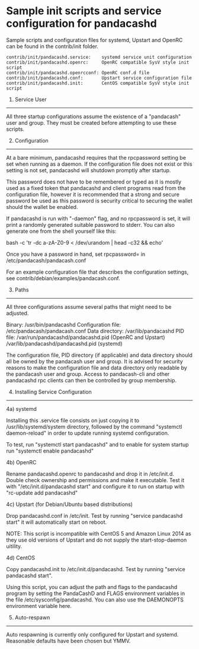 Sample init scripts and service configuration for pandacashd
==========================================================

Sample scripts and configuration files for systemd, Upstart and OpenRC
can be found in the contrib/init folder.

    contrib/init/pandacashd.service:    systemd service unit configuration
    contrib/init/pandacashd.openrc:     OpenRC compatible SysV style init script
    contrib/init/pandacashd.openrcconf: OpenRC conf.d file
    contrib/init/pandacashd.conf:       Upstart service configuration file
    contrib/init/pandacashd.init:       CentOS compatible SysV style init script

1. Service User
---------------------------------

All three startup configurations assume the existence of a "pandacash" user
and group.  They must be created before attempting to use these scripts.

2. Configuration
---------------------------------

At a bare minimum, pandacashd requires that the rpcpassword setting be set
when running as a daemon.  If the configuration file does not exist or this
setting is not set, pandacashd will shutdown promptly after startup.

This password does not have to be remembered or typed as it is mostly used
as a fixed token that pandacashd and client programs read from the configuration
file, however it is recommended that a strong and secure password be used
as this password is security critical to securing the wallet should the
wallet be enabled.

If pandacashd is run with "-daemon" flag, and no rpcpassword is set, it will
print a randomly generated suitable password to stderr.  You can also
generate one from the shell yourself like this:

bash -c 'tr -dc a-zA-Z0-9 < /dev/urandom | head -c32 && echo'

Once you have a password in hand, set rpcpassword= in /etc/pandacash/pandacash.conf

For an example configuration file that describes the configuration settings,
see contrib/debian/examples/pandacash.conf.

3. Paths
---------------------------------

All three configurations assume several paths that might need to be adjusted.

Binary:              /usr/bin/pandacashd
Configuration file:  /etc/pandacash/pandacash.conf
Data directory:      /var/lib/pandacashd
PID file:            /var/run/pandacashd/pandacashd.pid (OpenRC and Upstart)
                     /var/lib/pandacashd/pandacashd.pid (systemd)

The configuration file, PID directory (if applicable) and data directory
should all be owned by the pandacash user and group.  It is advised for security
reasons to make the configuration file and data directory only readable by the
pandacash user and group.  Access to pandacash-cli and other pandacashd rpc clients
can then be controlled by group membership.

4. Installing Service Configuration
-----------------------------------

4a) systemd

Installing this .service file consists on just copying it to
/usr/lib/systemd/system directory, followed by the command
"systemctl daemon-reload" in order to update running systemd configuration.

To test, run "systemctl start pandacashd" and to enable for system startup run
"systemctl enable pandacashd"

4b) OpenRC

Rename pandacashd.openrc to pandacashd and drop it in /etc/init.d.  Double
check ownership and permissions and make it executable.  Test it with
"/etc/init.d/pandacashd start" and configure it to run on startup with
"rc-update add pandacashd"

4c) Upstart (for Debian/Ubuntu based distributions)

Drop pandacashd.conf in /etc/init.  Test by running "service pandacashd start"
it will automatically start on reboot.

NOTE: This script is incompatible with CentOS 5 and Amazon Linux 2014 as they
use old versions of Upstart and do not supply the start-stop-daemon uitility.

4d) CentOS

Copy pandacashd.init to /etc/init.d/pandacashd. Test by running "service pandacashd start".

Using this script, you can adjust the path and flags to the pandacashd program by
setting the PandaCashD and FLAGS environment variables in the file
/etc/sysconfig/pandacashd. You can also use the DAEMONOPTS environment variable here.

5. Auto-respawn
-----------------------------------

Auto respawning is currently only configured for Upstart and systemd.
Reasonable defaults have been chosen but YMMV.
